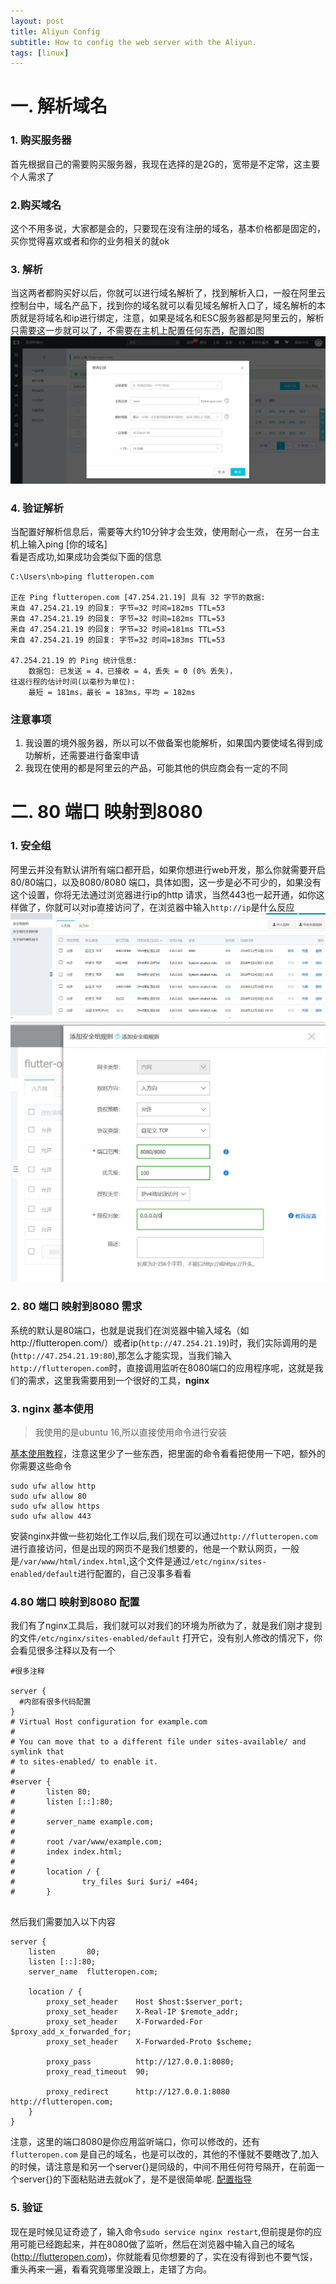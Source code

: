 ```yaml
---
layout: post
title: Aliyun Config
subtitle: How to config the web server with the Aliyun.
tags: [linux]
---
```

# 一. 解析域名
### 1. 购买服务器
首先根据自己的需要购买服务器，我现在选择的是2G的，宽带是不定常，这主要个人需求了
### 2.购买域名
这个不用多说，大家都是会的，只要现在没有注册的域名，基本价格都是固定的，买你觉得喜欢或者和你的业务相关的就ok
### 3. 解析
当这两者都购买好以后，你就可以进行域名解析了，找到解析入口，一般在阿里云控制台中，域名产品下，找到你的域名就可以看见域名解析入口了，域名解析的本质就是将域名和ip进行绑定，注意，如果是域名和ESC服务器都是阿里云的，解析只需要这一步就可以了，不需要在主机上配置任何东西，配置如图
![Hell](doc/aliyun1.png)

### 4. 验证解析
当配置好解析信息后，需要等大约10分钟才会生效，使用耐心一点，
在另一台主机上输入ping [你的域名]  
看是否成功,如果成功会类似下面的信息
```
C:\Users\nb>ping flutteropen.com

正在 Ping flutteropen.com [47.254.21.19] 具有 32 字节的数据:
来自 47.254.21.19 的回复: 字节=32 时间=182ms TTL=53
来自 47.254.21.19 的回复: 字节=32 时间=182ms TTL=53
来自 47.254.21.19 的回复: 字节=32 时间=181ms TTL=53
来自 47.254.21.19 的回复: 字节=32 时间=183ms TTL=53

47.254.21.19 的 Ping 统计信息:
    数据包: 已发送 = 4，已接收 = 4，丢失 = 0 (0% 丢失)，
往返行程的估计时间(以毫秒为单位):
    最短 = 181ms，最长 = 183ms，平均 = 182ms
```
### 注意事项
1. 我设置的境外服务器，所以可以不做备案也能解析，如果国内要使域名得到成功解析，还需要进行备案申请
2. 我现在使用的都是阿里云的产品，可能其他的供应商会有一定的不同

# 二. 80 端口 映射到8080

### 1. 安全组
阿里云并没有默认讲所有端口都开启，如果你想进行web开发，那么你就需要开启80/80端口，以及8080/8080 端口，具体如图，这一步是必不可少的，如果没有这个设置，你将无法通过浏览器进行ip的http 请求，当然443也一起开通，如你这样做了，你就可以对ip直接访问了，在浏览器中输入```http://ip```是什么反应
![Hell](doc/aliyun2.png)
![Hell](doc/aliyun3.png)

### 2. 80 端口 映射到8080 需求
系统的默认是80端口，也就是说我们在浏览器中输入域名（如http://flutteropen.com/）或者ip(```http://47.254.21.19```)时，我们实际调用的是(```http://47.254.21.19:80```),那怎么才能实现，当我们输入```http://flutteropen.com```时，直接调用监听在8080端口的应用程序呢，这就是我们的需求，这里我需要用到一个很好的工具，**nginx**

### 3. nginx 基本使用
> 我使用的是ubuntu 16,所以直接使用命令进行安装

[基本使用教程](https://www.digitalocean.com/community/tutorials/how-to-install-nginx-on-ubuntu-16-04)，注意这里少了一些东西，把里面的命令看看把使用一下吧，额外的你需要这些命令
```
sudo ufw allow http
sudo ufw allow 80
sudo ufw allow https
sudo ufw allow 443
```
安装nginx并做一些初始化工作以后,我们现在可以通过``http://flutteropen.com``进行直接访问，但是出现的网页不是我们想要的，他是一个默认网页，一般是``/var/www/html/index.html``,这个文件是通过```/etc/nginx/sites-enabled/default```进行配置的，自己没事多看看
### 4.80 端口 映射到8080 配置
我们有了nginx工具后，我们就可以对我们的环境为所欲为了，就是我们刚才提到的文件```/etc/nginx/sites-enabled/default```
打开它，没有别人修改的情况下，你会看见很多注释以及有一个
```
#很多注释

server {
  #内部有很多代码配置
}
# Virtual Host configuration for example.com
#
# You can move that to a different file under sites-available/ and symlink that
# to sites-enabled/ to enable it.
#
#server {
#       listen 80;
#       listen [::]:80;
#
#       server_name example.com;
#
#       root /var/www/example.com;
#       index index.html;
#
#       location / {
#               try_files $uri $uri/ =404;
#       }


```

然后我们需要加入以下内容
```
server {
    listen       80;
    listen [::]:80;
    server_name  flutteropen.com;

    location / {
        proxy_set_header    Host $host:$server_port;
        proxy_set_header    X-Real-IP $remote_addr;
        proxy_set_header    X-Forwarded-For $proxy_add_x_forwarded_for;
        proxy_set_header    X-Forwarded-Proto $scheme;

        proxy_pass          http://127.0.0.1:8080;
        proxy_read_timeout  90;

        proxy_redirect      http://127.0.0.1:8080 http://flutteropen.com;
    }
}
```
注意，这里的端口8080是你应用监听端口，你可以修改的，还有
```flutteropen.com``` 是自己的域名，也是可以改的，其他的不懂就不要瞎改了,加入的时候，请注意是和另一个server{}是同级的，中间不用任何符号隔开，在前面一个server{}的下面粘贴进去就ok了，是不是很简单呢.
[配置指导](https://gist.github.com/zulhfreelancer/87bfb2ffeb937bd2fa38215cad9b9509)

### 5. 验证

现在是时候见证奇迹了，输入命令``` sudo service nginx restart ```,但前提是你的应用可能已经跑起来，并在8080做了监听，然后在浏览器中输入自己的域名(http://flutteropen.com)，你就能看见你想要的了，实在没有得到也不要气馁，重头再来一遍，看看究竟哪里没跟上，走错了方向。

